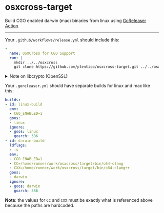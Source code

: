 # osxcross-target
Build CGO enabled darwin (mac) binaries from linux using [GoReleaser Action](https://github.com/goreleaser/goreleaser-action).
<hr>

Your `.github/workflows/release.yml` should include this:
```yml
-
  name: OSXCross for CGO Support
  run: |
    mkdir ../../osxcross
    git clone https://github.com/plentico/osxcross-target.git ../../osxcross/target
```

<details>
<summary>Note on libcrypto (OpenSSL)</summary>
<br>
  
We updated this project for Ubuntu 20.04, but OSXCross still needs an older version of OpenSSL so you might need to add a step that looks like this:
```yml
-
  name: Downgrade libssl
  run: |
    echo 'deb http://security.ubuntu.com/ubuntu bionic-security main' | sudo tee -a /etc/apt/sources.list
    sudo apt update && apt-cache policy libssl1.0-dev
    sudo apt-get install libssl1.0-dev
```

See more details here: https://github.com/plentico/osxcross-target/issues/1

</details>

Your `.goreleaser.yml` should have separate builds for linux and mac like this:
```yml
builds:
- id: linux-build
  env:
  - CGO_ENABLED=1
  goos:
  - linux
  ignore:
  - goos: linux
    goarch: 386
- id: darwin-build
  ldflags:
  - -s
  env:
  - CGO_ENABLED=1
  - CC=/home/runner/work/osxcross/target/bin/o64-clang
  - CXX=/home/runner/work/osxcross/target/bin/o64-clang++
  goos:
  - darwin
  ignore:
  - goos: darwin
    goarch: 386
```

**Note:** the values for `CC` and `CXX` must be exactly what is referenced above because the paths are hardcoded.
